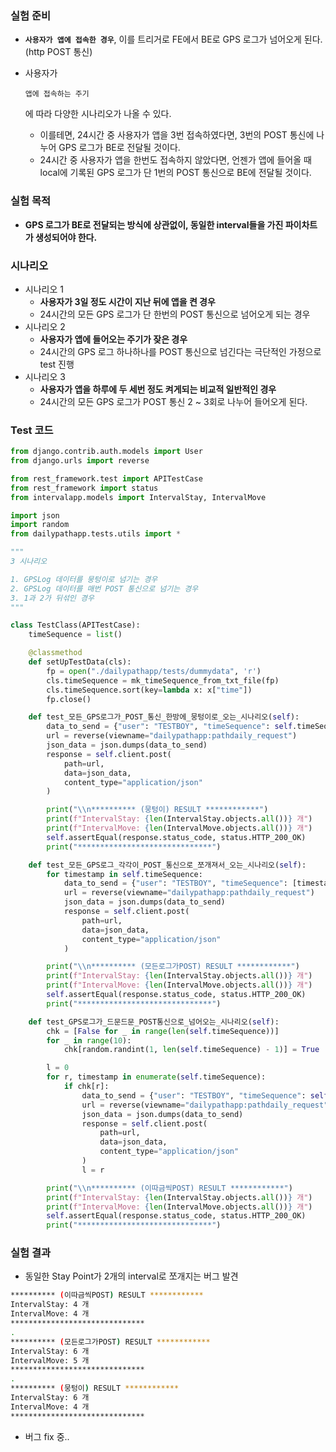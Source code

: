 ### 실험 준비

- **`사용자가 앱에 접속한 경우`**, 이를 트리거로 FE에서 BE로 GPS 로그가 넘어오게 된다. (http POST 통신)

- 사용자가 

  ```
  앱에 접속하는 주기
  ```

  에 따라 다양한 시나리오가 나올 수 있다.

  - 이를테면, 24시간 중 사용자가 앱을 3번 접속하였다면, 3번의 POST 통신에 나누어 GPS 로그가 BE로 전달될 것이다.
  - 24시간 중 사용자가 앱을 한번도 접속하지 않았다면, 언젠가 앱에 들어올 때 local에 기록된 GPS 로그가 단 1번의 POST 통신으로 BE에 전달될 것이다.

### 실험 목적

- **GPS 로그가 BE로 전달되는 방식에 상관없이, 동일한 interval들을 가진 파이차트가 생성되어야 한다.**

### 시나리오

- 시나리오 1
  - **사용자가 3일 정도 시간이 지난 뒤에 앱을 켠 경우**
  - 24시간의 모든 GPS 로그가 단 한번의 POST 통신으로 넘어오게 되는 경우
- 시나리오 2
  - **사용자가 앱에 들어오는 주기가 잦은 경우**
  - 24시간의 GPS 로그 하나하나를 POST 통신으로 넘긴다는 극단적인 가정으로 test 진행
- 시나리오 3
  - **사용자가 앱을 하루에 두 세번 정도 켜게되는 비교적 일반적인 경우**
  - 24시간의 모든 GPS 로그가 POST 통신 2 ~ 3회로 나누어 들어오게 된다.

### Test 코드

```python
from django.contrib.auth.models import User
from django.urls import reverse

from rest_framework.test import APITestCase
from rest_framework import status
from intervalapp.models import IntervalStay, IntervalMove

import json
import random
from dailypathapp.tests.utils import *

"""
3 시나리오

1. GPSLog 데이터를 뭉텅이로 넘기는 경우
2. GPSLog 데이터를 매번 POST 통신으로 넘기는 경우
3. 1과 2가 뒤섞인 경우
"""

class TestClass(APITestCase):
    timeSequence = list()

    @classmethod
    def setUpTestData(cls):
        fp = open("./dailypathapp/tests/dummydata", 'r')
        cls.timeSequence = mk_timeSequence_from_txt_file(fp)
        cls.timeSequence.sort(key=lambda x: x["time"])
        fp.close()

    def test_모든_GPS로그가_POST_통신_한방에_뭉텅이로_오는_시나리오(self):
        data_to_send = {"user": "TESTBOY", "timeSequence": self.timeSequence, "fcmToken": ""}
        url = reverse(viewname="dailypathapp:pathdaily_request")
        json_data = json.dumps(data_to_send)
        response = self.client.post(
            path=url,
            data=json_data,
            content_type="application/json"
        )

        print("\\n********** (뭉텅이) RESULT ************")
        print(f"IntervalStay: {len(IntervalStay.objects.all())} 개")
        print(f"IntervalMove: {len(IntervalMove.objects.all())} 개")
        self.assertEqual(response.status_code, status.HTTP_200_OK)
        print("******************************")

    def test_모든_GPS로그_각각이_POST_통신으로_쪼개져서_오는_시나리오(self):
        for timestamp in self.timeSequence:
            data_to_send = {"user": "TESTBOY", "timeSequence": [timestamp], "fcmToken": ""}
            url = reverse(viewname="dailypathapp:pathdaily_request")
            json_data = json.dumps(data_to_send)
            response = self.client.post(
                path=url,
                data=json_data,
                content_type="application/json"
            )

        print("\\n********** (모든로그가POST) RESULT ************")
        print(f"IntervalStay: {len(IntervalStay.objects.all())} 개")
        print(f"IntervalMove: {len(IntervalMove.objects.all())} 개")
        self.assertEqual(response.status_code, status.HTTP_200_OK)
        print("******************************")

    def test_GPS로그가_드문드문_POST통신으로_넘어오는_시나리오(self):
        chk = [False for _ in range(len(self.timeSequence))]
        for _ in range(10):
            chk[random.randint(1, len(self.timeSequence) - 1)] = True

        l = 0
        for r, timestamp in enumerate(self.timeSequence):
            if chk[r]:
                data_to_send = {"user": "TESTBOY", "timeSequence": self.timeSequence[l:r], "fcmToken": ""}
                url = reverse(viewname="dailypathapp:pathdaily_request")
                json_data = json.dumps(data_to_send)
                response = self.client.post(
                    path=url,
                    data=json_data,
                    content_type="application/json"
                )
                l = r

        print("\\n********** (이따금씩POST) RESULT ************")
        print(f"IntervalStay: {len(IntervalStay.objects.all())} 개")
        print(f"IntervalMove: {len(IntervalMove.objects.all())} 개")
        self.assertEqual(response.status_code, status.HTTP_200_OK)
        print("******************************")
```

### 실험 결과

- 동일한 Stay Point가 2개의 interval로 쪼개지는 버그 발견

```bash
********** (이따금씩POST) RESULT ************
IntervalStay: 4 개
IntervalMove: 4 개
******************************
.
********** (모든로그가POST) RESULT ************
IntervalStay: 6 개
IntervalMove: 5 개
******************************
.
********** (뭉텅이) RESULT ************
IntervalStay: 6 개
IntervalMove: 4 개
******************************
```

- 버그 fix 중..